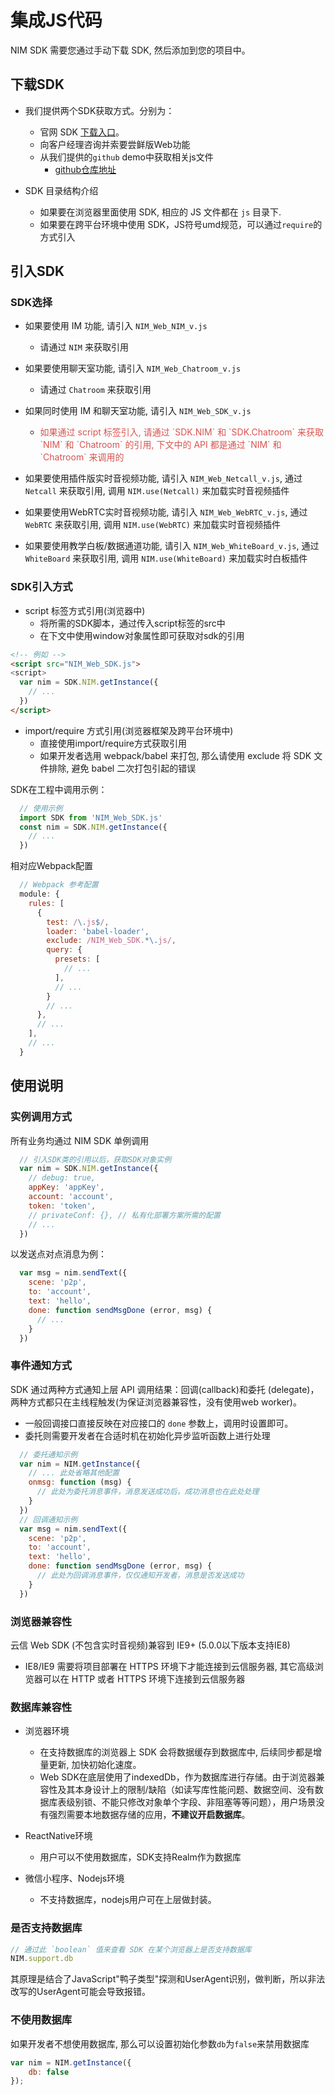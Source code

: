 # 集成JS代码

NIM SDK 需要您通过手动下载 SDK, 然后添加到您的项目中。

## <span id="下载SDK">下载SDK</span>

- 我们提供两个SDK获取方式。分别为：
  - 官网 SDK [下载入口](http://netease.im/im-sdk-demo)。
  - 向客户经理咨询并索要尝鲜版Web功能
  - 从我们提供的`github` demo中获取相关js文件
    - [github仓库地址](https://github.com/netease-im)

- SDK 目录结构介绍
  - 如果要在浏览器里面使用 SDK, 相应的 JS 文件都在 `js` 目录下.
  - 如果要在跨平台环境中使用 SDK，JS符号umd规范，可以通过`require`的方式引入

## <span id="引入SDK">引入SDK</span>

### <span id="SDK选择">SDK选择</span>

* 如果要使用 IM 功能, 请引入 `NIM_Web_NIM_v.js`
  * 请通过 `NIM` 来获取引用

* 如果要使用聊天室功能, 请引入 `NIM_Web_Chatroom_v.js`
  * 请通过 `Chatroom` 来获取引用

* 如果同时使用 IM 和聊天室功能, 请引入 `NIM_Web_SDK_v.js`
  * <p style='color: #d9534f;'>如果通过 script 标签引入, 请通过 `SDK.NIM` 和 `SDK.Chatroom` 来获取 `NIM` 和 `Chatroom` 的引用, 下文中的 API 都是通过 `NIM` 和 `Chatroom` 来调用的</p>

* 如果要使用插件版实时音视频功能, 请引入 `NIM_Web_Netcall_v.js`, 通过 `Netcall` 来获取引用, 调用 `NIM.use(Netcall)` 来加载实时音视频插件

* 如果要使用WebRTC实时音视频功能, 请引入 `NIM_Web_WebRTC_v.js`, 通过 `WebRTC` 来获取引用, 调用 `NIM.use(WebRTC)` 来加载实时音视频插件

* 如果要使用教学白板/数据通道功能, 请引入 `NIM_Web_WhiteBoard_v.js`, 通过 `WhiteBoard` 来获取引用, 调用 `NIM.use(WhiteBoard)` 来加载实时白板插件

### <span id="SDK引入方式">SDK引入方式</span>
* script 标签方式引用(浏览器中)
  * 将所需的SDK脚本，通过传入script标签的src中
  * 在下文中使用window对象属性即可获取对sdk的引用

``` html
<!-- 例如 -->
<script src="NIM_Web_SDK.js">
<script>
  var nim = SDK.NIM.getInstance({
    // ...
  })
</script>
```

* import/require 方式引用(浏览器框架及跨平台环境中)
  * 直接使用import/require方式获取引用
  * 如果开发者选用 webpack/babel 来打包, 那么请使用 exclude 将 SDK 文件排除, 避免 babel 二次打包引起的错误

SDK在工程中调用示例：

``` javascript
  // 使用示例
  import SDK from 'NIM_Web_SDK.js'
  const nim = SDK.NIM.getInstance({
    // ...
  })
```

相对应Webpack配置

``` javascript
  // Webpack 参考配置
  module: {
    rules: [
      {
        test: /\.js$/,
        loader: 'babel-loader',
        exclude: /NIM_Web_SDK.*\.js/,
        query: {
          presets: [
            // ...
          ],
          // ...
        }
        // ...
      },
      // ...
    ],
    // ...
  }
```

## <span id="使用说明">使用说明</span>

### <span id="实例调用方式">实例调用方式</span>

所有业务均通过 NIM SDK 单例调用

```javascript
  // 引入SDK类的引用以后，获取SDK对象实例
  var nim = SDK.NIM.getInstance({
    // debug: true,
    appKey: 'appKey',
    account: 'account',
    token: 'token',
    // privateConf: {}, // 私有化部署方案所需的配置
    // ...
  })
```

以发送点对点消息为例：

```javascript
  var msg = nim.sendText({
    scene: 'p2p',
    to: 'account',
    text: 'hello',
    done: function sendMsgDone (error, msg) {
      // ...
    }
  })
```

### <span id="事件通知方式">事件通知方式</span>

SDK 通过两种方式通知上层 API 调用结果：回调(callback)和委托 (delegate)，两种方式都只在主线程触发(为保证浏览器兼容性，没有使用web worker)。

* 一般回调接口直接反映在对应接口的 `done` 参数上，调用时设置即可。
* 委托则需要开发者在合适时机在初始化异步监听函数上进行处理

```javascript
  // 委托通知示例
  var nim = NIM.getInstance({
    // ... 此处省略其他配置
    onmsg: function (msg) {
      // 此处为委托消息事件，消息发送成功后，成功消息也在此处处理
    }
  })
  // 回调通知示例
  var msg = nim.sendText({
    scene: 'p2p',
    to: 'account',
    text: 'hello',
    done: function sendMsgDone (error, msg) {
      // 此处为回调消息事件，仅仅通知开发者，消息是否发送成功
    }
  })

```

### <span id="浏览器兼容性">浏览器兼容性</span>

云信 Web SDK (不包含实时音视频)兼容到 IE9+ (5.0.0以下版本支持IE8)
- IE8/IE9 需要将项目部署在 HTTPS 环境下才能连接到云信服务器, 其它高级浏览器可以在 HTTP 或者 HTTPS 环境下连接到云信服务器

### <span id="数据库兼容性">数据库兼容性</span>

- 浏览器环境
  - 在支持数据库的浏览器上 SDK 会将数据缓存到数据库中, 后续同步都是增量更新, 加快初始化速度。
  - Web SDK在底层使用了indexedDb，作为数据库进行存储。由于浏览器兼容性及其本身设计上的限制/缺陷（如读写库性能问题、数据空间、没有数据库表级别锁、不能只修改对象单个字段、非阻塞等等问题），用户场景没有强烈需要本地数据存储的应用，**不建议开启数据库**。

- ReactNative环境
  - 用户可以不使用数据库，SDK支持Realm作为数据库

- 微信小程序、Nodejs环境
  - 不支持数据库，nodejs用户可在上层做封装。

### <span id="支持数据库">是否支持数据库</span>

```javascript
// 通过此 `boolean` 值来查看 SDK 在某个浏览器上是否支持数据库
NIM.support.db
```

其原理是结合了JavaScript"鸭子类型"探测和UserAgent识别，做判断，所以非法改写的UserAgent可能会导致报错。

### <span id="不使用数据库">不使用数据库</span>

如果开发者不想使用数据库, 那么可以设置初始化参数`db`为`false`来禁用数据库

```javascript
var nim = NIM.getInstance({
    db: false
});
```
